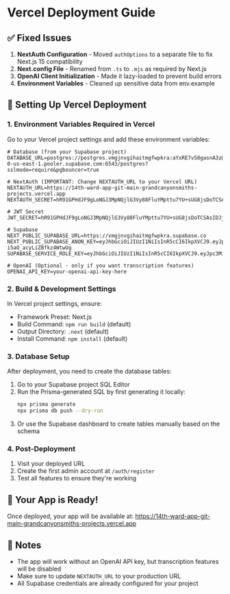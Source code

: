 # Vercel Deployment Guide

## ✅ Fixed Issues

1. **NextAuth Configuration** - Moved `authOptions` to a separate file to fix Next.js 15 compatibility
2. **Next.config File** - Renamed from `.ts` to `.mjs` as required by Next.js
3. **OpenAI Client Initialization** - Made it lazy-loaded to prevent build errors
4. **Environment Variables** - Cleaned up sensitive data from env.example

## 🚀 Setting Up Vercel Deployment

### 1. Environment Variables Required in Vercel

Go to your Vercel project settings and add these environment variables:

```
# Database (from your Supabase project)
DATABASE_URL=postgres://postgres.vmgjnvgihaitmgfwpkra:aYxRE7v58gasnA3z@aws-0-us-east-1.pooler.supabase.com:6543/postgres?sslmode=require&pgbouncer=true

# NextAuth (IMPORTANT: Change NEXTAUTH_URL to your Vercel URL)
NEXTAUTH_URL=https://14th-ward-app-git-main-grandcanyonsmiths-projects.vercel.app
NEXTAUTH_SECRET=hR91GPHdJF9gLoNGJ3MpNQjlG3Vy88FluYMpttu7YU+sUG8jsDoTCSAsIDJjWGWbp9NQJl/LazKpKn1rr0gJXw==

# JWT Secret
JWT_SECRET=hR91GPHdJF9gLoNGJ3MpNQjlG3Vy88FluYMpttu7YU+sUG8jsDoTCSAsIDJjWGWbp9NQJl/LazKpKn1rr0gJXw==

# Supabase
NEXT_PUBLIC_SUPABASE_URL=https://vmgjnvgihaitmgfwpkra.supabase.co
NEXT_PUBLIC_SUPABASE_ANON_KEY=eyJhbGciOiJIUzI1NiIsInR5cCI6IkpXVCJ9.eyJpc3MiOiJzdXBhYmFzZSIsInJlZiI6InZtZ2pudmdpaGFpdG1nZndwa3JhIiwicm9sZSI6ImFub24iLCJpYXQiOjE3NTI0MjMwNDksImV4cCI6MjA2Nzk5OTA0OX0.xtkjBEBk6XAsVYuV1cDJ0-i5aO_acyLiZBfkz4WtwUg
SUPABASE_SERVICE_ROLE_KEY=eyJhbGciOiJIUzI1NiIsInR5cCI6IkpXVCJ9.eyJpc3MiOiJzdXBhYmFzZSIsInJlZiI6InZtZ2pudmdpaGFpdG1nZndwa3JhIiwicm9sZSI6InNlcnZpY2Vfcm9sZSIsImlhdCI6MTc1MjQyMzA0OSwiZXhwIjoyMDY3OTk5MDQ5fQ.Ouyn8kj4QjHYbgLAQb9nZF9tLlzV9_hz8nfetGMKlaA

# OpenAI (Optional - only if you want transcription features)
OPENAI_API_KEY=your-openai-api-key-here
```

### 2. Build & Development Settings

In Vercel project settings, ensure:
- Framework Preset: Next.js
- Build Command: `npm run build` (default)
- Output Directory: `.next` (default)
- Install Command: `npm install` (default)

### 3. Database Setup

After deployment, you need to create the database tables:

1. Go to your Supabase project SQL Editor
2. Run the Prisma-generated SQL by first generating it locally:
   ```bash
   npx prisma generate
   npx prisma db push --dry-run
   ```
3. Or use the Supabase dashboard to create tables manually based on the schema

### 4. Post-Deployment

1. Visit your deployed URL
2. Create the first admin account at `/auth/register`
3. Test all features to ensure they're working

## 🎉 Your App is Ready!

Once deployed, your app will be available at:
https://14th-ward-app-git-main-grandcanyonsmiths-projects.vercel.app

## 📝 Notes

- The app will work without an OpenAI API key, but transcription features will be disabled
- Make sure to update `NEXTAUTH_URL` to your production URL
- All Supabase credentials are already configured for your project 